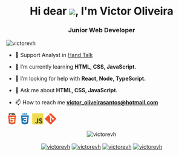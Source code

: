 <h1 align="center">Hi dear <img src="https://raw.githubusercontent.com/kaueMarques/kaueMarques/master/hi.gif" width="30px">, I'm Victor Oliveira</h1>
<h3 align="center">Junior Web Developer</h3>
<p align="left"> <img src="https://komarev.com/ghpvc/?username=victorevh" alt="victorevh" /> </p>

- 🔭 Support Analyst in [Hand Talk](https://handtalk.me)

- 🌱 I’m currently learning **HTML, CSS, JavaScript.**

- 🤔 I’m looking for help with **React, Node, TypeScript.**

- 💬 Ask me about **HTML, CSS, JavaScript.**

- 📫 How to reach me **victor_oliveirasantos@hotmail.com**


<p align="left">
<img src="https://raw.githubusercontent.com/devicons/devicon/master/icons/html5/html5-original-wordmark.svg" alt="html5"  width="30" height="30"/>
<img src="https://raw.githubusercontent.com/devicons/devicon/master/icons/css3/css3-plain-wordmark.svg" alt="css3"  width="30" height="30"/>
<img src="https://raw.githubusercontent.com/devicons/devicon/master/icons/javascript/javascript-original.svg" alt="javascript" width="30" height="30"/>
<img src="https://raw.githubusercontent.com/devicons/devicon/master/icons/git/git-original.svg" alt="javascript" width="30" height="30"/>
</p>

<p align="center">
<img src="https://github-readme-stats.vercel.app/api?username=victorevh&show_icons=true" alt="victorevh"/> 
</p>

<p align="center">
<a href="https://twitter.com/victorevh" target="blank"><img align="center" src="https://cdn.jsdelivr.net/npm/simple-icons@3.0.1/icons/twitter.svg" alt="victorevh" height="20" width="20" /></a>
<a href="https://linkedin.com/in/victor-oliveira-santos-b10bb81ab" target="blank"><img align="center" src="https://cdn.jsdelivr.net/npm/simple-icons@3.0.1/icons/linkedin.svg" alt="victorevh" height="20" width="20" /></a>
<a href="https://fb.com/victor.oliveirasantos" target="blank"><img align="center" src="https://cdn.jsdelivr.net/npm/simple-icons@3.0.1/icons/facebook.svg" alt="victorevh" height="20" width="20" /></a>
<a href="https://instagram.com/victorevh" target="blank"><img align="center" src="https://cdn.jsdelivr.net/npm/simple-icons@3.0.1/icons/instagram.svg" alt="victorevh" height="20" width="20" /></a>
</p>
